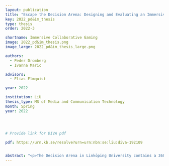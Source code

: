 ```yaml
---
layout: publication
title: "Escape the Decision Arena: Designing and Evaluating an Immersive Collaborative Gaming Experience in a Cylindrical Environment"
key: 2022_pd&im_thesis
type: thesis
order: 2022-3

shortname: Immersive Collaborative Gaming
image: 2022_pd&im_thesis.png
image_large: 2022_pd&im_thesis_large.png

authors:
  - Peder Dromberg
  - Ivanna Maric

advisors:
  - Elias Elmquist

year: 2022

institution: LiU 
thesis_type: MS of Media and Communication Technology
month: Spring
year: 2022




# Provide link for DIVA pdf

pdf: https://urn.kb.se/resolve?urn=urn:nbn:se:liu:diva-192109


abstract: "<p>The Decision Arena in Linköping University contains a 360° cylindrical display with a complementary 360° sound system consisting of eight evenly spaced speakers along the bottom edge of the screen. This paper explores if an immersive game can be developed for such a non-typical gaming environment. The result was a two-player cooperative puzzle-solving game inspired by Escape Rooms where the final product was evaluated through playtesting, questionnaires and interviews by participants. The game was developed using Unreal Engine for the graphics and game logic, SuperCollider for sound implementation, and a custom website was used to control the game, which uses WebSockets to communicate with Unreal Engine. The evaluation results show that most participants found the game immersive and engaging, which points to that it is possible to develop immersive games for the Decision Arena. According to feedback, the most challenging, and sometimes immersionbreaking, aspect of the game was localizing the sound. The evaluation results also suggests that certain sounds are easier to localize in the Decision Arena than others, which led to the conclusion that further research in sound localization is beneficial if more sound-based games were to be developed for this environment.</p>"
---
```



